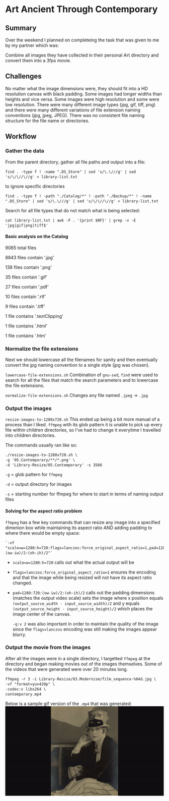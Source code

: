 # Art Ancient Through Contemporary

## Summary
Over the weekend I planned on completeing the task that was given to me by my partner which was:

Combine all images they have collected in their personal Art directory and convert them into a 3fps movie.

## Challenges
No matter what the image dimensions were, they should fit into a HD resolution canvas with black padding. Some images
had longer widths than heights and vice versa. Some images were high resolution and some were low resolution. There
were many different image types (jpg, gif, tiff, png) and there were many different variations of file extension naming conventions (jpg, jpeg, JPEG).
There was no consistent file naming structure for the file name or directories.

## Workflow

### Gather the data

From the parent directory, gather all file paths and output into a file:
```
find . -type f ! -name ".DS_Store" | sed 's/\.\///g' | sed 's/\/\//\//g' > library-list.txt
```

to ignore specific directories
```
find . -type f ! -path "./Catalog/*" ! -path "./Backup/*" ! -name ".DS_Store" | sed 's/\.\///g' | sed 's/\/\//\//g' > library-list.txt
```

Search for all file types that do not match what is being selected:
```
cat library-list.txt | awk -F . '{print $NF}' | grep -v -E 'jpg|gif|png|tiff$'
```

#### Basic analysis on the Catalog

9065 total files

8843 files contain '.jpg'

138 files contain '.png'

35 files contain '.gif'

27 files contain '.pdf'

10 files contain '.rtf'

9 files contain '.tiff'

1 file contains '.textClipping'

1 file contains '.html'

1 file contains '.htm'


### Normalize the file extensions
Next we should lowercase all the filenames for sanity and then eventually convert
the jpg naming convention to a single style (jpg was chosen).

`lowercase-file-extensions.sh`
Combination of `gnu-sed`, `find` were used to search for all the files that match
the search parameters and to lowercase the file extensions.

`normalize-file-extensions.sh`
Changes any file named `.jpeg` -> `.jpg`

### Output the images
`resize-images-to-1280x720.sh`
This ended up being a bit more manual of a process than I liked. `ffmpeg` with its
glob pattern it is unable to pick up every file within children directories, so I've had to
change it everytime I travelled into children directories.

The commands usually ran like so:
```
./resize-images-to-1280x720.sh \
-g '05.Contemporary/**/*.png' \
-d 'Library-Resize/05.Contemporary' -s 3566
```

`-g` = glob pattern for `ffmpeg`

`-d` = output directory for images

`-s` = starting number for ffmpeg for where to start in terms of naming output files

#### Solving for the aspect ratio problem
`ffmpeg` has a few key commands that can resize any image into a specified dimenion box
while maintaining its aspect ratio AND adding padding to where there would be empty space:

    `-vf "scale=w=1280:h=720:flags=lanczos:force_original_aspect_ratio=1,pad=1280:720:(ow-iw)/2:(oh-ih)/2"`

- `scale=w=1280:h=720` calls out what the actual output will be
- `flags=lanczos:force_original_aspect_ratio=1` ensures the encoding and that the image while being resized will not have its aspect ratio changed.
- `pad=1280:720:(ow-iw)/2:(oh-ih)/2` calls out the padding dimensions (matches the output video scale) sets the image where x position equals `(output_source_width - input_source_width)/2` and y equals `(output_source_height - input_source_height)/2` which places the image center of the canvas.

    `-q:v 2` was also important in order to maintain the quality of the image since the `flags=lanczos` encoding was still making the images appear blurry.

### Output the movie from the images
After all the images were in a single directory, I targetted `ffmpeg` at the directory and began making movies out of the images themselves. Some of the videos that were generated were over 20 minutes long.

```
ffmpeg -r 3 -i Library-Resize/03.Modernism/film_sequence-%04d.jpg \
-vf "format=yuv420p" \
-codec:v libx264 \
contemporary.mp4
```

Below is a sample gif version of the `.mp4` that was generated:
![modernism](modernism.gif)
